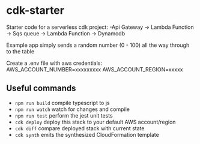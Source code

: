 # cdk-starter
Starter code for a serverless cdk project:
-Api Gateway -> Lambda Function -> Sqs queue -> Lambda Function -> Dynamodb

Example app simply sends a random number (0 - 100) all the way through to the table

Create a .env file with aws credentials:
AWS_ACCOUNT_NUMBER=xxxxxxxxx
AWS_ACCOUNT_REGION=xxxxx

## Useful commands

 * `npm run build`   compile typescript to js
 * `npm run watch`   watch for changes and compile
 * `npm run test`    perform the jest unit tests
 * `cdk deploy`      deploy this stack to your default AWS account/region
 * `cdk diff`        compare deployed stack with current state
 * `cdk synth`       emits the synthesized CloudFormation template
